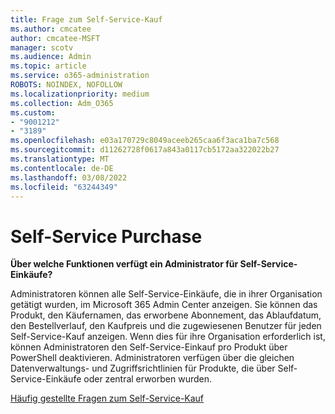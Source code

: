 ```yaml
---
title: Frage zum Self-Service-Kauf
ms.author: cmcatee
author: cmcatee-MSFT
manager: scotv
ms.audience: Admin
ms.topic: article
ms.service: o365-administration
ROBOTS: NOINDEX, NOFOLLOW
ms.localizationpriority: medium
ms.collection: Adm_O365
ms.custom:
- "9001212"
- "3189"
ms.openlocfilehash: e03a170729c8049aceeb265caa6f3aca1ba7c568
ms.sourcegitcommit: d11262728f0617a843a0117cb5172aa322022b27
ms.translationtype: MT
ms.contentlocale: de-DE
ms.lasthandoff: 03/08/2022
ms.locfileid: "63244349"
---
```

# <a name="self-service-purchase"></a>Self-Service Purchase

**Über welche Funktionen verfügt ein Administrator für Self-Service-Einkäufe?**

Administratoren können alle Self-Service-Einkäufe, die in ihrer Organisation getätigt wurden, im Microsoft 365 Admin Center anzeigen. Sie können das Produkt, den Käufernamen, das erworbene Abonnement, das Ablaufdatum, den Bestellverlauf, den Kaufpreis und die zugewiesenen Benutzer für jeden Self-Service-Kauf anzeigen.  Wenn dies für ihre Organisation erforderlich ist, können Administratoren den Self-Service-Einkauf pro Produkt über PowerShell deaktivieren.  Administratoren verfügen über die gleichen Datenverwaltungs- und Zugriffsrichtlinien für Produkte, die über Self-Service-Einkäufe oder zentral erworben wurden.

[Häufig gestellte Fragen zum Self-Service-Kauf](https://aka.ms/self-service-purchase-faq)

